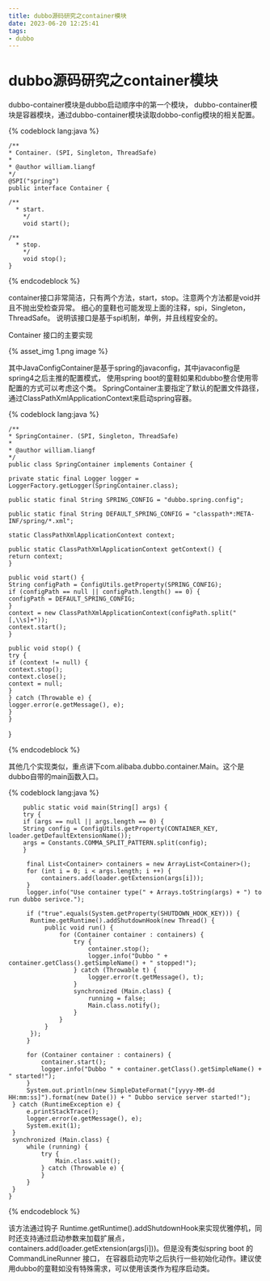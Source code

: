 ```yaml
---
title: dubbo源码研究之container模块
date: 2023-06-20 12:25:41
tags:
- dubbo
---
```

# dubbo源码研究之container模块
dubbo-container模块是dubbo启动顺序中的第一个模块，
dubbo-container模块是容器模块，通过dubbo-container模块读取dobbo-config模块的相关配置。

{% codeblock lang:java   %}

    /**
    * Container. (SPI, Singleton, ThreadSafe)
    * 
    * @author william.liangf
    */  
    @SPI("spring")  
    public interface Container {

    /**
      * start.
        */  
        void start();

    /**
      * stop.
        */  
        void stop();
    }

{% endcodeblock %}

container接口非常简洁，只有两个方法，start，stop。注意两个方法都是void并且不抛出受检查异常。
细心的童鞋也可能发现上面的注释，spi，Singleton，ThreadSafe。 说明该接口是基于spi机制，单例，并且线程安全的。

Container 接口的主要实现

{% asset_img 1.png  image %}

其中JavaConfigContainer是基于spring的javaconfig，其中javaconfig是spring4之后主推的配置模式，
使用spring boot的童鞋如果和dubbo整合使用零配置的方式可以考虑这个类。
SpringContainer主要指定了默认的配置文件路径，通过ClassPathXmlApplicationContext来启动spring容器。

{% codeblock lang:java   %}
    
    /**
    * SpringContainer. (SPI, Singleton, ThreadSafe)
    * 
    * @author william.liangf  
    */  
    public class SpringContainer implements Container {

    private static final Logger logger = LoggerFactory.getLogger(SpringContainer.class);

    public static final String SPRING_CONFIG = "dubbo.spring.config";

    public static final String DEFAULT_SPRING_CONFIG = "classpath*:META-INF/spring/*.xml";

    static ClassPathXmlApplicationContext context;

    public static ClassPathXmlApplicationContext getContext() {  
    return context;  
    }

    public void start() {  
    String configPath = ConfigUtils.getProperty(SPRING_CONFIG);  
    if (configPath == null || configPath.length() == 0) {  
    configPath = DEFAULT_SPRING_CONFIG;  
    }  
    context = new ClassPathXmlApplicationContext(configPath.split("[,\\s]+"));  
    context.start();  
    }

    public void stop() {  
    try {  
    if (context != null) {  
    context.stop();  
    context.close();  
    context = null;  
    }  
    } catch (Throwable e) {  
    logger.error(e.getMessage(), e);  
    }  
    }

}

{% endcodeblock %}

其他几个实现类似，重点讲下com.alibaba.dubbo.container.Main。这个是dubbo自带的main函数入口。

{% codeblock lang:java   %}

        public static void main(String[] args) {  
        try {  
        if (args == null || args.length == 0) {  
        String config = ConfigUtils.getProperty(CONTAINER_KEY, loader.getDefaultExtensionName());  
        args = Constants.COMMA_SPLIT_PATTERN.split(config);  
        }

         final List<Container> containers = new ArrayList<Container>();  
         for (int i = 0; i < args.length; i ++) {  
             containers.add(loader.getExtension(args[i]));  
         }  
         logger.info("Use container type(" + Arrays.toString(args) + ") to run dubbo serivce.");  
           
         if ("true".equals(System.getProperty(SHUTDOWN_HOOK_KEY))) {  
          Runtime.getRuntime().addShutdownHook(new Thread() {  
              public void run() {  
                  for (Container container : containers) {  
                      try {  
                          container.stop();  
                          logger.info("Dubbo " + container.getClass().getSimpleName() + " stopped!");  
                      } catch (Throwable t) {  
                          logger.error(t.getMessage(), t);  
                      }  
                      synchronized (Main.class) {  
                          running = false;  
                          Main.class.notify();  
                      }  
                  }  
              }  
          });  
         }  
           
         for (Container container : containers) {  
             container.start();  
             logger.info("Dubbo " + container.getClass().getSimpleName() + " started!");  
         }  
         System.out.println(new SimpleDateFormat("[yyyy-MM-dd HH:mm:ss]").format(new Date()) + " Dubbo service server started!");  
     } catch (RuntimeException e) {  
         e.printStackTrace();  
         logger.error(e.getMessage(), e);  
         System.exit(1);  
     }  
     synchronized (Main.class) {  
         while (running) {  
             try {  
                 Main.class.wait();  
             } catch (Throwable e) {  
             }  
         }  
     }  
    }

{% endcodeblock %}

该方法通过钩子 Runtime.getRuntime().addShutdownHook来实现优雅停机，同时还支持通过启动参数来加载扩展点，
containers.add(loader.getExtension(args[i]))。但是没有类似spring boot 的CommandLineRunner 接口，
在容器启动完毕之后执行一些初始化动作。建议使用dubbo的童鞋如没有特殊需求，可以使用该类作为程序启动类。

